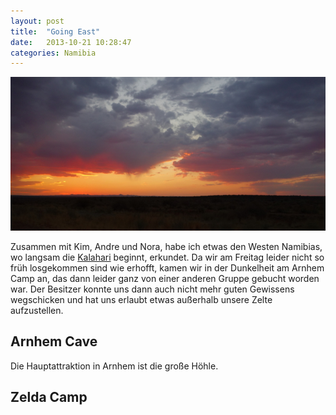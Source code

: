 ```yaml
---
layout: post
title:  "Going East"
date:   2013-10-21 10:28:47
categories: Namibia
---
```


![Sonnenuntergang](pics/131020_going_east/sonnenuntergang.JPG)

Zusammen mit Kim, Andre und Nora, habe ich etwas den Westen Namibias, wo langsam die [Kalahari](http://de.wikipedia.org/wiki/Kalahari) beginnt, erkundet. Da wir am Freitag leider nicht so früh losgekommen sind wie erhofft, kamen wir in der Dunkelheit am Arnhem Camp an, das dann leider ganz von einer anderen Gruppe gebucht worden war. Der Besitzer konnte uns dann auch nicht mehr guten Gewissens wegschicken und hat uns erlaubt etwas außerhalb unsere Zelte aufzustellen.

## Arnhem Cave

Die Hauptattraktion in Arnhem ist die große Höhle.

## Zelda Camp

